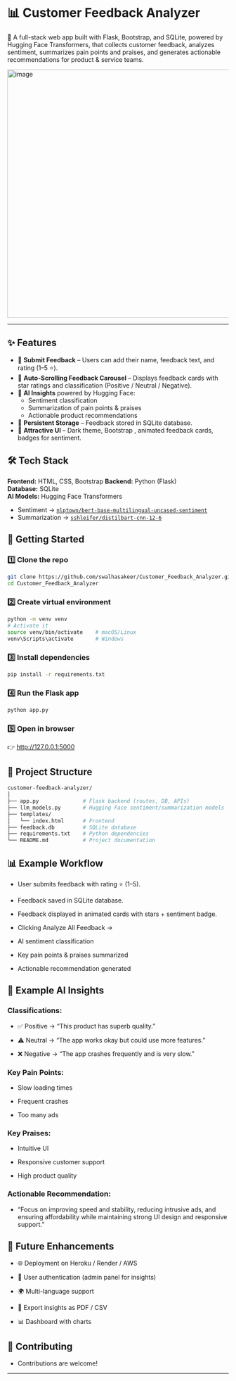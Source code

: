 # 📊 **Customer Feedback Analyzer**



🚀 A full-stack web app built with Flask, Bootstrap, and SQLite, powered by Hugging Face Transformers, that collects customer feedback, analyzes sentiment, summarizes pain points and praises, and generates actionable recommendations for product & service teams.


<img width="854" height="565" alt="image" src="https://github.com/user-attachments/assets/e3cd113e-fcdc-408b-b5bf-a5cf421b2f0d" />

---
## ✨ Features  
- 📝 **Submit Feedback** – Users can add their name, feedback text, and rating (1–5 ⭐).  
- 💬 **Auto-Scrolling Feedback Carousel** – Displays feedback cards with star ratings and classification (Positive / Neutral / Negative).  
- 🤖 **AI Insights** powered by Hugging Face:  
  - Sentiment classification  
  - Summarization of pain points & praises  
  - Actionable product recommendations  
- 💾 **Persistent Storage** – Feedback stored in SQLite database.  
- 🎨 **Attractive UI** – Dark theme, Bootstrap , animated feedback cards, badges for sentiment.  



## 🛠️ Tech Stack  
**Frontend:** HTML, CSS, Bootstrap 
**Backend:** Python (Flask)  
**Database:** SQLite  
**AI Models:** Hugging Face Transformers  
- Sentiment → [`nlptown/bert-base-multilingual-uncased-sentiment`](https://huggingface.co/nlptown/bert-base-multilingual-uncased-sentiment)  
- Summarization → [`sshleifer/distilbart-cnn-12-6`](https://huggingface.co/sshleifer/distilbart-cnn-12-6)  



## 🚀 Getting Started  

### 1️⃣ Clone the repo  
```bash
git clone https://github.com/swalhasakeer/Customer_Feedback_Analyzer.git
cd Customer_Feedback_Analyzer
```

### 2️⃣ Create virtual environment
```bash
python -m venv venv
# Activate it
source venv/bin/activate    # macOS/Linux
venv\Scripts\activate       # Windows
```

### 3️⃣ Install dependencies
```bash
pip install -r requirements.txt
```

### 4️⃣ Run the Flask app
```bash
python app.py
```

### 5️⃣ Open in browser

👉 http://127.0.0.1:5000

## 📂 Project Structure
```bash
customer-feedback-analyzer/
│
├── app.py              # Flask backend (routes, DB, APIs)
├── llm_models.py       # Hugging Face sentiment/summarization models
├── templates/
│   └── index.html      # Frontend 
├── feedback.db         # SQLite database 
├── requirements.txt    # Python dependencies
└── README.md           # Project documentation
```

## 📊 Example Workflow

- User submits feedback with rating ⭐ (1–5).

- Feedback saved in SQLite database.

- Feedback displayed in animated cards with stars + sentiment badge.

- Clicking Analyze All Feedback →

- AI sentiment classification

- Key pain points & praises summarized

- Actionable recommendation generated

## 🧠 Example AI Insights

### Classifications:

- ✅ Positive → “This product has superb quality.”

- ⚠️ Neutral → “The app works okay but could use more features.”

- ❌ Negative → “The app crashes frequently and is very slow.”

### Key Pain Points:

- Slow loading times

- Frequent crashes

- Too many ads

### Key Praises:

- Intuitive UI

- Responsive customer support

- High product quality

### Actionable Recommendation:

- “Focus on improving speed and stability, reducing intrusive ads, and ensuring affordability while maintaining strong UI design and responsive support.”

## 📌 Future Enhancements

- 🌐 Deployment on Heroku / Render / AWS

- 🔑 User authentication (admin panel for insights)

- 🌍 Multi-language support

- 📑 Export insights as PDF / CSV

- 📊 Dashboard with charts

## 🤝 Contributing

- Contributions are welcome! 

---

